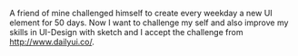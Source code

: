 A friend of mine challenged himself to create every weekday a new UI element for 50 days. Now I want to challenge my self and also improve my skills in UI-Design with sketch and I accept the challenge from http://www.dailyui.co/.
